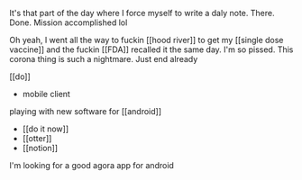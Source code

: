 It's that part of the day where I force myself to write a daly note. There. Done. Mission accomplished lol

Oh yeah, I went all the way to fuckin [[hood river]] to get my [[single dose vaccine]] and the fuckin [[FDA]] recalled it the same day. I'm so pissed. This corona thing is such a nightmare. Just end already

[[do]]
-	mobile client

playing with new software for [[android]]
-	[[do it now]]
-	[[otter]]
-	[[notion]]

I'm looking for a good agora app for android
